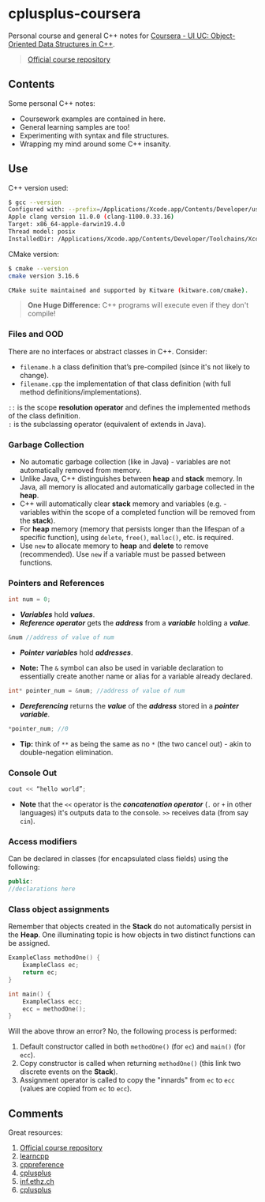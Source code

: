 # cplusplus-coursera

Personal course and general C++ notes for [Coursera - UI UC: Object-Oriented Data Structures in C++](https://www.coursera.org/learn/cs-fundamentals-1/home/).

> [Official course repository](https://github.com/wadefagen/coursera)

## Contents

Some personal C++ notes:

* Coursework examples are contained in here.
* General learning samples are too!
* Experimenting with syntax and file structures.
* Wrapping my mind around some C++ insanity.

## Use

C++ version used:

```Bash
$ gcc --version
Configured with: --prefix=/Applications/Xcode.app/Contents/Developer/usr --with-gxx-include-dir=/Applications/Xcode.app/Contents/Developer/Platforms/MacOSX.platform/Developer/SDKs/MacOSX.sdk/usr/include/c++/4.2.1
Apple clang version 11.0.0 (clang-1100.0.33.16)
Target: x86_64-apple-darwin19.4.0
Thread model: posix
InstalledDir: /Applications/Xcode.app/Contents/Developer/Toolchains/XcodeDefault.xctoolchain/usr/bin
```

CMake version:

```Bash
$ cmake --version
cmake version 3.16.6

CMake suite maintained and supported by Kitware (kitware.com/cmake).
```

> **One Huge Difference:** C++ programs will execute even if they don't compile!

### Files and OOD

There are no interfaces or abstract classes in C++. Consider:

 - `filename.h` a class definition that’s pre-compiled (since it's not likely to change).
 - `filename.cpp` the implementation of that class definition (with full method definitions/implementations).

`::` is the scope **resolution operator** and defines the implemented methods of the class definition.  
`:` is the subclassing operator (equivalent of extends in Java).   

### Garbage Collection

* No automatic garbage collection (like in Java) - variables are not automatically removed from memory.
* Unlike Java, C++ distinguishes between **heap** and **stack** memory. In Java, all memory is allocated and automatically garbage collected in the **heap**.
* C++ will automatically clear **stack** memory and variables  (e.g. - variables within the scope of a completed function will be removed from the **stack**).
* For **heap**  memory (memory that persists longer than the lifespan of a specific function), using `delete`, `free()`, `malloc()`, etc. is required. 
* Use `new` to allocate memory to **heap** and **delete** to remove (recommended). Use `new` if a variable must be passed between functions.

### Pointers and References

```c++
int num = 0;
```

* ***Variables*** hold ***values***.
* ***Reference operator*** gets the ***address*** from a ***variable*** holding a ***value***.

```c++
&num //address of value of num
```

* ***Pointer variables*** hold ***addresses***.

* **Note:** The `&` symbol can also be used in variable declaration to essentially create another name or alias for a variable already declared.

```c++
int* pointer_num = &num; //address of value of num
```

* ***Dereferencing*** returns the ***value*** of the ***address*** stored in a ***pointer variable***.

```c++
*pointer_num; //0 
```

* **Tip:** think of `**` as being the same as no `*` (the two cancel out) - akin to double-negation elimination.

### Console Out

```c++
cout << “hello world”;
```

* **Note** that the `<<` operator is the ***concatenation operator*** (`.` or `+` in other languages) it's outputs data to the console. `>>` receives data (from say `cin`).

### Access modifiers

Can be declared in classes (for encapsulated class fields) using the following:

```c++
public:
//declarations here
```

### Class object assignments

Remember that objects created in the **Stack** do not automatically persist in the **Heap**. One illuminating topic is how objects in two distinct functions can be assigned.

```C++
ExampleClass methodOne() {  
    ExampleClass ec;
    return ec;  
}

int main() {  
    ExampleClass ecc;
    ecc = methodOne();  
}
```

Will the above throw an error? No, the following process is performed:

1. Default constructor called in both `methodOne()` (for `ec`) and `main()` (for `ecc`).
1. Copy constructor is called when returning `methodOne()` (this link two discrete events on the **Stack**).
1. Assignment operator is called to copy the "innards" from `ec` to `ecc` (values are copied from `ec` to `ecc`).

## Comments

Great resources:

1. [Official course repository](https://github.com/wadefagen/coursera)
1. [learncpp](https://www.learncpp.com)
1. [cppreference](https://en.cppreference.com/w/cpp/language/try_catch)
1. [cplusplus](http://www.cplusplus.com/reference/cstdlib/malloc/)
1. [inf.ethz.ch](https://inf.ethz.ch/personal/gonnet/DarwinManual/node35.html)
1. [cplusplus](http://www.cplusplus.com/articles/y8hv0pDG/)